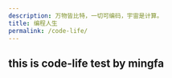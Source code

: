 ```yaml
---
description: 万物皆比特，一切可编码，宇宙是计算。
title: 编程人生
permalink: /code-life/
---
```


## this is code-life test by mingfa

